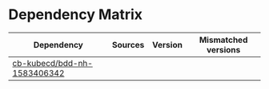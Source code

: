 # Dependency Matrix

Dependency | Sources | Version | Mismatched versions
---------- | ------- | ------- | -------------------
[cb-kubecd/bdd-nh-1583406342](https://github.com/cb-kubecd/bdd-nh-1583406342.git) |  | []() | 
